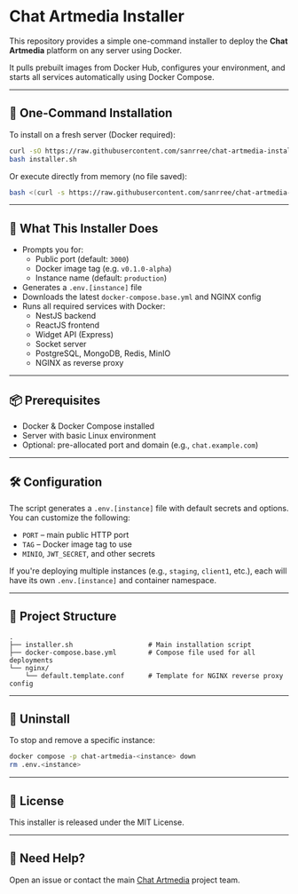 # Chat Artmedia Installer

This repository provides a simple one-command installer to deploy the **Chat Artmedia** platform on any server using Docker.

It pulls prebuilt images from Docker Hub, configures your environment, and starts all services automatically using Docker Compose.

---

## 🚀 One-Command Installation

To install on a fresh server (Docker required):

```bash
curl -sO https://raw.githubusercontent.com/sanrree/chat-artmedia-installer/main/installer.sh
bash installer.sh
```

Or execute directly from memory (no file saved):

```bash
bash <(curl -s https://raw.githubusercontent.com/sanrree/chat-artmedia-installer/main/installer.sh)
```

---

## 🧠 What This Installer Does

- Prompts you for:
  - Public port (default: `3000`)
  - Docker image tag (e.g. `v0.1.0-alpha`)
  - Instance name (default: `production`)
- Generates a `.env.[instance]` file
- Downloads the latest `docker-compose.base.yml` and NGINX config
- Runs all required services with Docker:
  - NestJS backend
  - ReactJS frontend
  - Widget API (Express)
  - Socket server
  - PostgreSQL, MongoDB, Redis, MinIO
  - NGINX as reverse proxy

---

## 📦 Prerequisites

- Docker & Docker Compose installed
- Server with basic Linux environment
- Optional: pre-allocated port and domain (e.g., `chat.example.com`)

---

## 🛠 Configuration

The script generates a `.env.[instance]` file with default secrets and options. You can customize the following:

- `PORT` – main public HTTP port
- `TAG` – Docker image tag to use
- `MINIO`, `JWT_SECRET`, and other secrets

If you're deploying multiple instances (e.g., `staging`, `client1`, etc.), each will have its own `.env.[instance]` and container namespace.

---

## 🧰 Project Structure

```
.
├── installer.sh                   # Main installation script
├── docker-compose.base.yml        # Compose file used for all deployments
└── nginx/
    └── default.template.conf      # Template for NGINX reverse proxy config
```

---

## 🧼 Uninstall

To stop and remove a specific instance:

```bash
docker compose -p chat-artmedia-<instance> down
rm .env.<instance>
```

---

## 🧾 License

This installer is released under the MIT License.

---

## 🙋 Need Help?

Open an issue or contact the main [Chat Artmedia](https://github.com/sanrree) project team.
